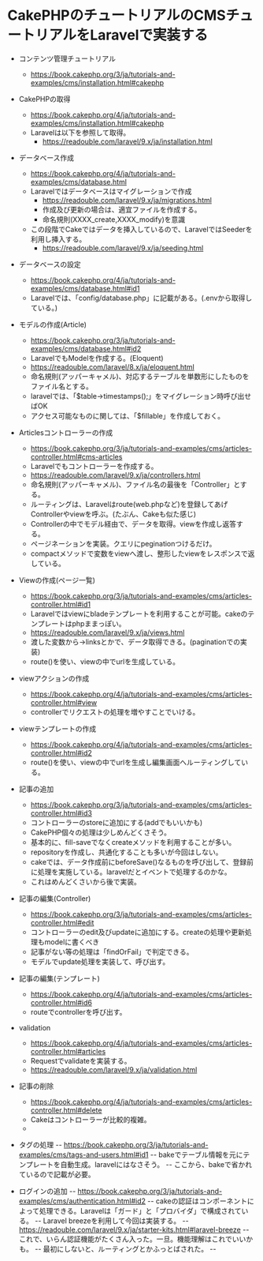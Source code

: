 # CakePHPのチュートリアルのCMSチュートリアルをLaravelで実装する

- コンテンツ管理チュートリアル
  - https://book.cakephp.org/3/ja/tutorials-and-examples/cms/installation.html#cakephp
- CakePHPの取得
  - https://book.cakephp.org/4/ja/tutorials-and-examples/cms/installation.html#cakephp
  - Laravelは以下を参照して取得。
    - https://readouble.com/laravel/9.x/ja/installation.html

- データベース作成
  - https://book.cakephp.org/4/ja/tutorials-and-examples/cms/database.html
  - Laravelではデータベースはマイグレーションで作成
    - https://readouble.com/laravel/9.x/ja/migrations.html
    - 作成及び更新の場合は、適宜ファイルを作成する。
    - 命名規則(XXXX_create,XXXX_modify)を意識
  - この段階でCakeではデータを挿入しているので、LaravelではSeederを利用し挿入する。
    - https://readouble.com/laravel/9.x/ja/seeding.html

- データベースの設定
  - https://book.cakephp.org/4/ja/tutorials-and-examples/cms/database.html#id1
  - Laravelでは、「config/database.php」に記載がある。(.envから取得している。)

- モデルの作成(Article)
  - https://book.cakephp.org/3/ja/tutorials-and-examples/cms/database.html#id2
  - LaravelでもModelを作成する。(Eloquent)
  - https://readouble.com/laravel/8.x/ja/eloquent.html
  - 命名規則(アッパーキャメル)、対応するテーブルを単数形にしたものをファイル名とする。
  - laravelでは、「$table->timestamps();」をマイグレーション時呼び出せばOK
  - アクセス可能なものに関しては、「$fillable」を作成しておく。

- Articlesコントローラーの作成
  - https://book.cakephp.org/3/ja/tutorials-and-examples/cms/articles-controller.html#cms-articles
  - Laravelでもコントローラーを作成する。
  - https://readouble.com/laravel/9.x/ja/controllers.html
  - 命名規則(アッパーキャメル)、ファイル名の最後を「Controller」とする。
  - ルーティングは、Laravelはroute(web.phpなど)を登録してあげControllerやviewを呼ぶ。(たぶん、Cakeも似た感じ)
  - Controllerの中でモデル経由で、データを取得。viewを作成し返答する。
  - ページネーションを実装。クエリにpeginationつけるだけ。
  - compactメソッドで変数をviewへ渡し、整形したviewをレスポンスで返している。

- Viewの作成(ページ一覧)
  - https://book.cakephp.org/3/ja/tutorials-and-examples/cms/articles-controller.html#id1
  - Laravelではviewにbladeテンプレートを利用することが可能。cakeのテンプレートはphpままっぽい。
  - https://readouble.com/laravel/9.x/ja/views.html
  - 渡した変数から->linksとかで、データ取得できる。(paginationでの実装)
  - route()を使い、viewの中でurlを生成している。

- viewアクションの作成
  - https://book.cakephp.org/4/ja/tutorials-and-examples/cms/articles-controller.html#view
  - controllerでリクエストの処理を増やすことでいける。

- viewテンプレートの作成
  - https://book.cakephp.org/4/ja/tutorials-and-examples/cms/articles-controller.html#id2
  - route()を使い、viewの中でurlを生成し編集画面へルーティングしている。

- 記事の追加
  - https://book.cakephp.org/3/ja/tutorials-and-examples/cms/articles-controller.html#id3
  - コントローラーのstoreに追加にする(addでもいいかも)
  - CakePHP個々の処理は少しめんどくさそう。
  - 基本的に、fill-saveでなくcreateメソッドを利用することが多い。
  - repositoryを作成し、共通化することも多いが今回はしない。
  - cakeでは、データ作成前にbeforeSave()なるものを呼び出して、登録前に処理を実施している。laravelだとイベントで処理するのかな。
  - これはめんどくさいから後で実装。

- 記事の編集(Controller)
  -  https://book.cakephp.org/3/ja/tutorials-and-examples/cms/articles-controller.html#edit
  - コントローラーのedit及びupdateに追加にする。createの処理や更新処理もmodelに書くべき
  - 記事がない等の処理は「findOrFail」で判定できる。
  - モデルでupdate処理を実装して、呼び出す。

- 記事の編集(テンプレート)
  - https://book.cakephp.org/4/ja/tutorials-and-examples/cms/articles-controller.html#id6
  - routeでcontrollerを呼び出す。

- validation
  - https://book.cakephp.org/4/ja/tutorials-and-examples/cms/articles-controller.html#articles
  - Requestでvalidateを実装する。
  - https://readouble.com/laravel/9.x/ja/validation.html

- 記事の削除
  - https://book.cakephp.org/4/ja/tutorials-and-examples/cms/articles-controller.html#delete
  - Cakeはコントローラーが比較的複雑。
  - 

- タグの処理
--  https://book.cakephp.org/3/ja/tutorials-and-examples/cms/tags-and-users.html#id1
-- bakeでテーブル情報を元にテンプレートを自動生成。laravelにはなさそう。
-- ここから、bakeで省かれているので記載が必要。

- ログインの追加
-- https://book.cakephp.org/3/ja/tutorials-and-examples/cms/authentication.html#id2
-- cakeの認証はコンポーネントによって処理できる。Laravelは「ガード」と「プロバイダ」で構成されている。
-- Laravel breezeを利用して今回は実装する。
-- https://readouble.com/laravel/9.x/ja/starter-kits.html#laravel-breeze
-- これで、いらん認証機能がたくさん入った。一旦。機能理解はこれでいいかも。
-- 最初にしないと、ルーティングとかふっとばされた。
-- 